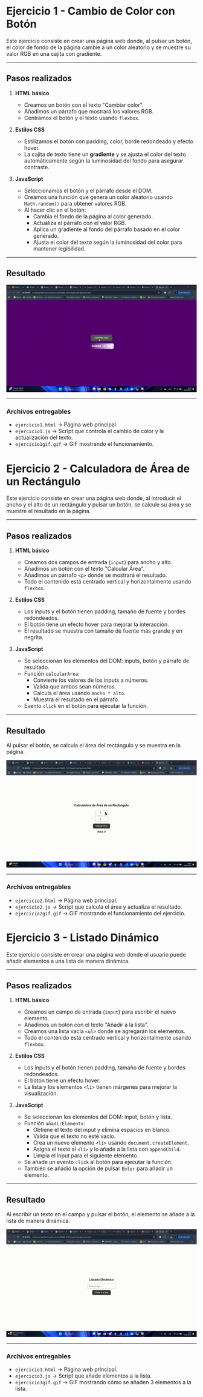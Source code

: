 # Ejercicio 1 - Cambio de Color con Botón

Este ejercicio consiste en crear una página web donde, al pulsar un botón, el color de fondo de la página cambie a un color aleatorio y se muestre su valor RGB en una cajita con gradiente.

---

## Pasos realizados

1. **HTML básico**
   - Creamos un botón con el texto "Cambiar color".
   - Añadimos un párrafo que mostrará los valores RGB.
   - Centramos el botón y el texto usando `flexbox`.

2. **Estilos CSS**
   - Estilizamos el botón con padding, color, borde redondeado y efecto hover.
   - La cajita de texto tiene un **gradiente** y se ajusta el color del texto automáticamente según la luminosidad del fondo para asegurar contraste.

3. **JavaScript**
   - Seleccionamos el botón y el párrafo desde el DOM.
   - Creamos una función que genera un color aleatorio usando `Math.random()` para obtener valores RGB.
   - Al hacer clic en el botón:
     - Cambia el fondo de la página al color generado.
     - Actualiza el párrafo con el valor RGB.
     - Aplica un gradiente al fondo del párrafo basado en el color generado.
     - Ajusta el color del texto según la luminosidad del color para mantener legibilidad.

---

## Resultado

![Demostración del Ejercicio 1](ej1/ejercicio1gif.gif)


---

### Archivos entregables
- `ejercicio1.html` → Página web principal.
- `ejercicio1.js` → Script que controla el cambio de color y la actualización del texto.
- `ejercicio1gif.gif` → GIF mostrando el funcionamiento.

# Ejercicio 2 - Calculadora de Área de un Rectángulo

Este ejercicio consiste en crear una página web donde, al introducir el ancho y el alto de un rectángulo y pulsar un botón, se calcule su área y se muestre el resultado en la página.

---

## Pasos realizados

1. **HTML básico**
   - Creamos dos campos de entrada (`input`) para ancho y alto.
   - Añadimos un botón con el texto "Calcular Área".
   - Añadimos un párrafo `<p>` donde se mostrará el resultado.
   - Todo el contenido está centrado vertical y horizontalmente usando `flexbox`.

2. **Estilos CSS**
   - Los inputs y el botón tienen padding, tamaño de fuente y bordes redondeados.
   - El botón tiene un efecto hover para mejorar la interacción.
   - El resultado se muestra con tamaño de fuente más grande y en negrita.

3. **JavaScript**
   - Se seleccionan los elementos del DOM: inputs, botón y párrafo de resultado.
   - Función `calcularArea`:
     - Convierte los valores de los inputs a números.
     - Valida que ambos sean números.
     - Calcula el área usando `ancho * alto`.
     - Muestra el resultado en el párrafo.
   - Evento `click` en el botón para ejecutar la función.

---

## Resultado

Al pulsar el botón, se calcula el área del rectángulo y se muestra en la página.  

![Demostración del Ejercicio 2](ej2/ejercicio2gif.gif)

---

### Archivos entregables
- `ejercicio2.html` → Página web principal.  
- `ejercicio2.js` → Script que calcula el área y actualiza el resultado.  
- `ejercicio2gif.gif` → GIF mostrando el funcionamiento del ejercicio.


# Ejercicio 3 - Listado Dinámico

Este ejercicio consiste en crear una página web donde el usuario puede añadir elementos a una lista de manera dinámica.  

---

## Pasos realizados

1. **HTML básico**
   - Creamos un campo de entrada (`input`) para escribir el nuevo elemento.
   - Añadimos un botón con el texto "Añadir a la lista".
   - Creamos una lista vacía `<ul>` donde se agregarán los elementos.
   - Todo el contenido está centrado vertical y horizontalmente usando `flexbox`.

2. **Estilos CSS**
   - Los inputs y el botón tienen padding, tamaño de fuente y bordes redondeados.
   - El botón tiene un efecto hover.
   - La lista y los elementos `<li>` tienen márgenes para mejorar la visualización.

3. **JavaScript**
   - Se seleccionan los elementos del DOM: input, botón y lista.
   - Función `añadirElemento`:
     - Obtiene el texto del input y elimina espacios en blanco.
     - Valida que el texto no esté vacío.
     - Crea un nuevo elemento `<li>` usando `document.createElement`.
     - Asigna el texto al `<li>` y lo añade a la lista con `appendChild`.
     - Limpia el input para el siguiente elemento.
   - Se añade un evento `click` al botón para ejecutar la función.
   - También se añadió la opción de pulsar `Enter` para añadir un elemento.

---

## Resultado

Al escribir un texto en el campo y pulsar el botón, el elemento se añade a la lista de manera dinámica.  

![Demostración del Ejercicio 3](ej3/ejercicio3gif.gif)

---

### Archivos entregables
- `ejercicio3.html` → Página web principal.  
- `ejercicio3.js` → Script que añade elementos a la lista.  
- `ejercicio3gif.gif` → GIF mostrando cómo se añaden 3 elementos a la lista.





